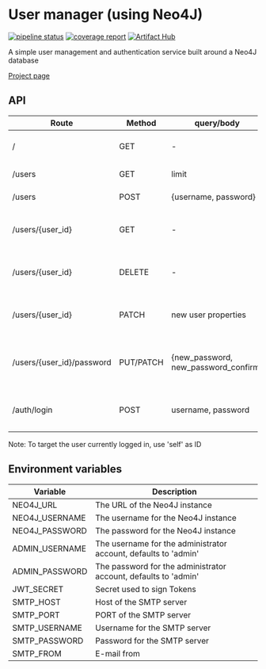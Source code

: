 # User manager (using Neo4J)

[![pipeline status](https://gitlab.com/moreillon_k8s/user_manager/badges/master/pipeline.svg)](https://gitlab.com/moreillon_k8s/user_manager/)
[![coverage report](https://gitlab.com/moreillon_k8s/user_manager/badges/master/coverage.svg)](https://gitlab.com/moreillon_k8s/user_manager/)
[![Artifact Hub](https://img.shields.io/endpoint?url=https://artifacthub.io/badge/repository/user-manager-neo4j)](https://artifacthub.io/packages/search?repo=user-manager-neo4j)

A simple user management and authentication service built around a Neo4J database

[Project page](https://cms.maximemoreillon.com/articles/585)

## API

| Route                     | Method    | query/body                           | Description                                         |
| ------------------------- | --------- | ------------------------------------ | --------------------------------------------------- |
| /                         | GET       | -                                    | Show application configuration                      |
| /users                    | GET       | limit                                | Get the list of users                               |
| /users                    | POST      | {username, password}                 | Creates a user                                      |
| /users/{user_id}          | GET       | -                                    | Get the user with the given user ID.                |
| /users/{user_id}          | DELETE    | -                                    | Delete user with the given user ID.                 |
| /users/{user_id}          | PATCH     | new user properties                  | Update user with the given user ID.                 |
| /users/{user_id}/password | PUT/PATCH | {new_password, new_password_confirm} | Update the password of user with the given user ID. |
| /auth/login               | POST      | username, password                   | Login, i.e. exchange credentials for a JWT          |

Note: To target the user currently logged in, use 'self' as ID

## Environment variables

| Variable       | Description                                                     |
| -------------- | --------------------------------------------------------------- |
| NEO4J_URL      | The URL of the Neo4J instance                                   |
| NEO4J_USERNAME | The username for the Neo4J instance                             |
| NEO4J_PASSWORD | The password for the Neo4J instance                             |
| ADMIN_USERNAME | The username for the administrator account, defaults to 'admin' |
| ADMIN_PASSWORD | The password for the administrator account, defaults to 'admin' |
| JWT_SECRET     | Secret used to sign Tokens                                      |
| SMTP_HOST      | Host of the SMTP server                                         |
| SMTP_PORT      | PORT of the SMTP server                                         |
| SMTP_USERNAME  | Username for the SMTP server                                    |
| SMTP_PASSWORD  | Password for the SMTP server                                    |
| SMTP_FROM      | E-mail from                                                     |
